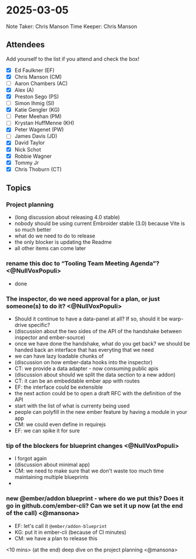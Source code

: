 # 2025-03-05

Note Taker: Chris Manson
Time Keeper: Chris Manson

## Attendees

Add yourself to the list if you attend and check the box!

- [x] Ed Faulkner (EF)
- [x] Chris Manson (CM)
- [ ] Aaron Chambers (AC)
- [x] Alex (A)
- [x] Preston Sego (PS)
- [ ] Simon Ihmig (SI)
- [x] Katie Gengler (KG)
- [ ] Peter Meehan (PM)
- [ ] Krystan HuffMenne (KH)
- [x] Peter Wagenet (PW)
- [ ] James Davis (JD)
- [x] David Taylor
- [x] Nick Schot
- [x] Robbie Wagner
- [x] Tommy Jr
- [x] Chris Thoburn (CT)

## Topics

### Project planning

- (long discussion about releasing 4.0 stable)
- nobody should be using current Embroider stable (3.0) because Vite is so much better
- what do we need to do to release
- the only blocker is updating the Readme 
- all other items can come later

### rename this doc to “Tooling Team Meeting Agenda”? <@NullVoxPopuli>

- done

### The inspector, do we need approval for a plan, or just someone(s) to do it? <@NullVoxPopuli>

- Should it continue to have a data-panel at all? If so, should it be warp-drive specific?
- (discussion about the two sides of the API of the handshake between inspector and ember-source)
- once we have done the handshake, what do you get back? we should be handed back an interface that has everyting that we need
- we can have lazy loadable chunks of
- (discussion on how ember-data hooks into the inspector)
- CT: we provide a data adapter - now consuming public apis
- (discussion about should we split the data section to a new addon)
- CT: it can be an embeddable ember app with routes
- EF: the interface could be extensible
- the next action could be to open a draft RFC with the definition of the API
- start with the list of what is currenty being used
- people can polyfill in the new ember feature by having a module in your app
- CM: we could even define in requirejs
- EF: we can spike it for sure

### tip of the blockers for blueprint changes <@NullVoxPopuli>

- I forgot again 
- (discussion about minimal app)
- CM: we need to make sure that we don't waste too much time maintaining multiple blueprints
- 

### new @ember/addon blueprint - where do we put this? Does it go in github.com/ember-cli? Can we set it up now (at the end of the call) <@mansona>

- EF: let's call it `@ember/addon-blueprint`
- KG: put it in ember-cli (because of CI minutes)
- CM: we have a plan to release this


<10 mins> (at the end) deep dive on the project planning <@mansona>



